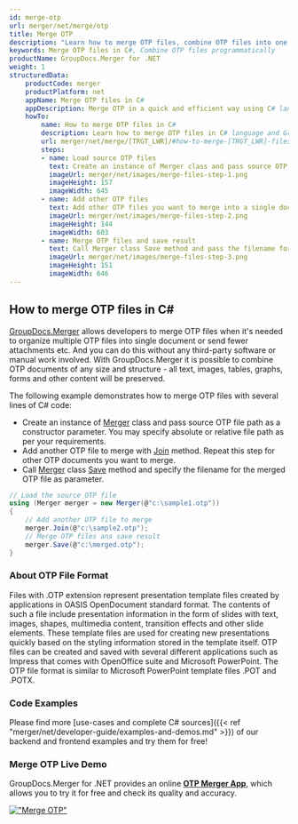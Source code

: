 ```yaml
---
id: merge-otp
url: merger/net/merge/otp
title: Merge OTP
description: "Learn how to merge OTP files, combine OTP files into one file programmatically in C# language using GroupDocs.Merger for .NET library."
keywords: Merge OTP files in C#, Combine OTP files programmatically
productName: GroupDocs.Merger for .NET
weight: 1
structuredData:
    productCode: merger
    productPlatform: net
    appName: Merge OTP files in C#
    appDescription: Merge OTP in a quick and efficient way using C# language and GroupDocs.Merger for .NET API, without the use of any third-party software like Microsoft or Open Office.
    howTo:
        name: How to merge OTP files in C# 
        description: Learn how to merge OTP files in C# language and GroupDocs.Merger for .NET API, without the use of any third-party software like Microsoft or Open Office.
        url: merger/net/merge/[TRGT_LWR]/#how-to-merge-[TRGT_LWR]-files-in-c
        steps:
        - name: Load source OTP files 
          text: Create an instance of Merger class and pass source OTP file path as a constructor parameter. You may specify absolute or relative file path as per your requirements. 
          imageUrl: merger/net/images/merge-files-step-1.png
          imageHeight: 157
          imageWidth: 645
        - name: Add other OTP files
          text: Add other OTP files you want to merge into a single document with Join method of Merger class.
          imageUrl: merger/net/images/merge-files-step-2.png
          imageHeight: 144
          imageWidth: 603
        - name: Merge OTP files and save result 
          text: Call Merger class Save method and pass the filename for the resultant OTP file as parameter.
          imageUrl: merger/net/images/merge-files-step-3.png
          imageHeight: 151
          imageWidth: 646
---
```


## How to merge OTP files in C#

[GroupDocs.Merger](https://products.groupdocs.com/merger/net) allows developers to merge OTP files when it's needed to organize multiple
 OTP files into single document or send fewer attachments etc. And you can do this without any third-party software or manual work involved.
 With GroupDocs.Merger it is possible to combine OTP documents of any size and structure - all text, images, tables, graphs, forms and other content will be preserved.

The following example demonstrates how to merge OTP files with several lines of C# code:

* Create an instance of [Merger](https://apireference.groupdocs.com/net/merger/groupdocs.merger/merger) class and pass source OTP file path as a constructor parameter. You may specify absolute or relative file path as per your requirements.
* Add another OTP file to merge with [Join](https://apireference.groupdocs.com/merger/net/groupdocs.merger/merger/methods/join/index) method. Repeat this step for other OTP documents you want to merge.
* Call [Merger](https://apireference.groupdocs.com/net/merger/groupdocs.merger/merger) class [Save](https://apireference.groupdocs.com/merger/net/groupdocs.merger/merger/methods/save/index) method and specify the filename for the merged OTP file as parameter.

```csharp
// Load the source OTP file
using (Merger merger = new Merger(@"c:\sample1.otp"))
{
    // Add another OTP file to merge
    merger.Join(@"c:\sample2.otp");
    // Merge OTP files ans save result
    merger.Save(@"c:\merged.otp");
}
```

### About OTP File Format 

Files with .OTP extension represent presentation template files created by applications in OASIS OpenDocument standard format. The contents of such a file include presentation information in the form of slides with text, images, shapes, multimedia content, transition effects and other slide elements. These template files are used for creating new presentations quickly based on the styling information stored in the template itself. OTP files can be created and saved with several different applications such as Impress that comes with OpenOffice suite and Microsoft PowerPoint. The OTP file format is similar to Microsoft PowerPoint template files .POT and .POTX.

### Code Examples

Please find more [use-cases and complete C# sources]({{< ref "merger/net/developer-guide/examples-and-demos.md" >}}) of our backend and frontend examples and try them for free!

### Merge OTP Live Demo 

GroupDocs.Merger for .NET provides an online [**OTP Merger App**](https://products.groupdocs.app/merger/otp), which allows you to try it for free and check its quality and accuracy.

[!["Merge OTP"](merger/net/images/merge/merge-otp.png)](https://products.groupdocs.app/merger/otp)